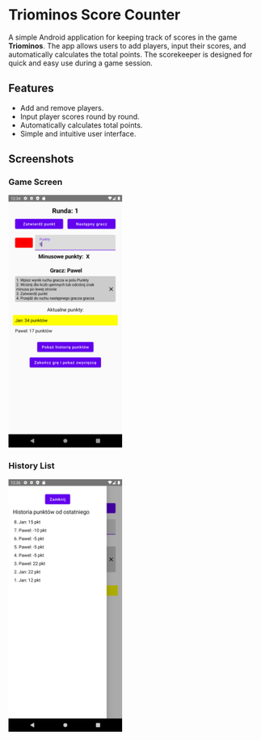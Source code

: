 # Triominos Score Counter

A simple Android application for keeping track of scores in the game **Triominos**. The app allows users to add players, input their scores, and automatically calculates the total points. The scorekeeper is designed for quick and easy use during a game session.

## Features
- Add and remove players.
- Input player scores round by round.
- Automatically calculates total points.
- Simple and intuitive user interface.

## Screenshots

### Game Screen
<img src="./screenshots/game_screen.png" alt="Game Screen" height="500"/>


### History List
<img src="./screenshots/history_list.png" alt="History List" height="500"/>

